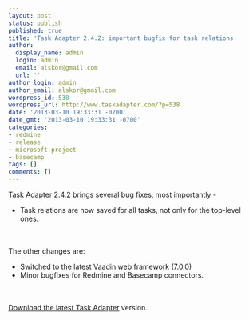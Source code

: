 ```yaml
---
layout: post
status: publish
published: true
title: 'Task Adapter 2.4.2: important bugfix for task relations'
author:
  display_name: admin
  login: admin
  email: alskor@gmail.com
  url: ''
author_login: admin
author_email: alskor@gmail.com
wordpress_id: 538
wordpress_url: http://www.taskadapter.com/?p=538
date: '2013-03-10 19:33:31 -0700'
date_gmt: '2013-03-10 19:33:31 -0700'
categories:
- redmine
- release
- microsoft project
- basecamp
tags: []
comments: []
---
```

<p>Task Adapter 2.4.2 brings several bug fixes, most importantly -</p>
<ul>
<li>Task relations are now saved for all tasks, not only for the top-level ones.</li><br />
</ul><br />
The other changes are:</p>
<ul>
<li>Switched to the latest Vaadin web framework (7.0.0)</li>
<li>Minor bugfixes for Redmine and Basecamp connectors.</li><br />
</ul><br />
<a href="http://www.taskadapter.com/download">Download the latest Task Adapter</a> version.</p>

